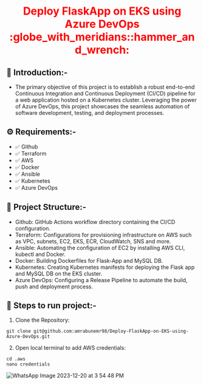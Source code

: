 <div align="center">
  <h1 style="color: red;">Deploy FlaskApp on EKS using Azure DevOps :globe_with_meridians::hammer_and_wrench:</h1>
</div>

## :star2: Introduction:-
- The primary objective of this project is to establish a robust end-to-end Continuous Integration and Continuous Deployment (CI/CD) pipeline for a web application hosted on a Kubernetes cluster. Leveraging the power of Azure DevOps, this project showcases the seamless automation of software development, testing, and deployment processes.

## :gear: Requirements:-
- :white_check_mark: Github
- :white_check_mark: Terraform
- :white_check_mark: AWS
- :white_check_mark: Docker 
- :white_check_mark: Ansible
- :white_check_mark: Kubernetes
- :white_check_mark: Azure DevOps

## :scroll: Project Structure:-
- Github: GitHub Actions workflow directory containing the CI/CD configuration.
- Terraform: Configurations for provisioning infrastructure on AWS such as VPC, subnets, EC2, EKS, ECR, CloudWatch, SNS and more.
- Ansible: Automating the configuration of EC2 by installing AWS CLI, kubectl and Docker.
- Docker: Building Dockerfiles for Flask-App and MySQL DB.
- Kubernetes: Creating Kubernetes manifests for deploying the Flask app and MySQL DB on the EKS cluster.
- Azure DevOps: Configuring a Release Pipeline to automate the build, push and deployment process.

## :diamond_shape_with_a_dot_inside: Steps to run project:-
1. Clone the Repository:
```
git clone git@github.com:amrabunemr98/Deploy-FlaskApp-on-EKS-using-Azure-DevOps.git
```
2. Open local terminal to add AWS credentials:
```
cd .aws
nano credentials
```
![WhatsApp Image 2023-12-20 at 3 54 48 PM](https://github.com/amrabunemr98/Deploy-FlaskApp-on-EKS-using-Azure-DevOps/assets/128842547/1926b45c-c077-422e-bd83-103b6c6111bd)
